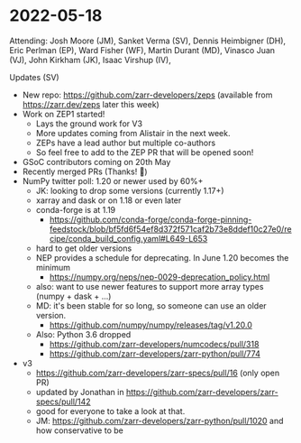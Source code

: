 # 2022-05-18

Attending: Josh Moore (JM), Sanket Verma (SV), Dennis Heimbigner (DH), Eric Perlman (EP), Ward Fisher (WF), Martin Durant (MD), Vinasco Juan (VJ), John Kirkham (JK), Isaac Virshup (IV), 

Updates (SV)

- New repo: https://github.com/zarr-developers/zeps (available from https://zarr.dev/zeps later this week)
- Work on ZEP1 started!
  - Lays the ground work for V3
  - More updates coming from Alistair in the next week.
  - ZEPs have a lead author but multiple co-authors
  - So feel free to add to the ZEP PR that will be opened soon!
- GSoC contributors coming on 20th May
- Recently merged PRs (Thanks! 💐)
- NumPy twitter poll: 1.20 or newer used by 60%+
  - JK: looking to drop some versions (currently 1.17+)
  - xarray and dask or on 1.18 or even later
  - conda-forge is at 1.19
      - https://github.com/conda-forge/conda-forge-pinning-feedstock/blob/bf5fd6f54ef8d372f571caf2b73e8ddef10c27e0/recipe/conda_build_config.yaml#L649-L653
  - hard to get older versions
  - NEP provides a schedule for deprecating. In June 1.20 becomes the minimum
      - https://numpy.org/neps/nep-0029-deprecation_policy.html
  - also: want to use newer features to support more array types (numpy + dask + ...)
  - MD: it's been stable for so long, so someone can use an older version.
      - https://github.com/numpy/numpy/releases/tag/v1.20.0
  - Also: Python 3.6 dropped
      - https://github.com/zarr-developers/numcodecs/pull/318
      - https://github.com/zarr-developers/zarr-python/pull/774
- v3
  - https://github.com/zarr-developers/zarr-specs/pull/16 (only open PR)
  - updated by Jonathan in https://github.com/zarr-developers/zarr-specs/pull/142
  - good for everyone to take a look at that.
  - JM: https://github.com/zarr-developers/zarr-python/pull/1020 and how conservative to be

